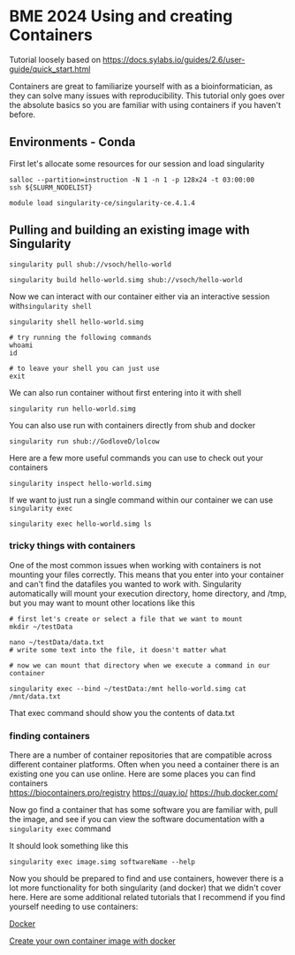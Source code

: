 # BME 2024 Using and creating Containers 

Tutorial loosely based on https://docs.sylabs.io/guides/2.6/user-guide/quick_start.html

Containers are great to familiarize yourself with as a bioinformatician, as they can solve many issues with reproducibility. This tutorial only goes over the absolute basics so you are familiar with using containers if you haven't before. 

## Environments - Conda 


First let's allocate some resources for our session and load singularity 
```
salloc --partition=instruction -N 1 -n 1 -p 128x24 -t 03:00:00 
ssh ${SLURM_NODELIST}

module load singularity-ce/singularity-ce.4.1.4
```


## Pulling and building an existing image with Singularity 

```
singularity pull shub://vsoch/hello-world 

singularity build hello-world.simg shub://vsoch/hello-world

```

Now we can interact with our container either via an interactive session with`singularity shell` 

```
singularity shell hello-world.simg

# try running the following commands 
whoami
id

# to leave your shell you can just use 
exit

```

We can also run container without first entering into it with shell 
```
singularity run hello-world.simg
```

You can also use run with containers directly from shub and docker

```
singularity run shub://GodloveD/lolcow
```

Here are a few more useful commands you can use to check out your containers 

```
singularity inspect hello-world.simg
```

If we want to just run a single command within our container we can use `singularity exec`

```
singularity exec hello-world.simg ls
```


### tricky things with containers 

One of the most common issues when working with containers is not mounting your files correctly. This means that you enter into your container and can't find the datafiles you wanted to work with. Singularity automatically will mount your execution directory, home directory, and /tmp, but you may want to mount other locations like this 

```
# first let's create or select a file that we want to mount
mkdir ~/testData

nano ~/testData/data.txt
# write some text into the file, it doesn't matter what 

# now we can mount that directory when we execute a command in our container 

singularity exec --bind ~/testData:/mnt hello-world.simg cat /mnt/data.txt

```
That exec command should show you the contents of data.txt  

### finding containers 

There are a number of container repositories that are compatible across different container platforms. Often when you need a container there is an existing one you can use online. Here are some places you can find containers  
https://biocontainers.pro/registry
https://quay.io/
https://hub.docker.com/

Now go find a container that has some software you are familiar with, pull the image, and see if you can view the software documentation with a `singularity exec` command 

It should look something like this 

```
singularity exec image.simg softwareName --help  
```

Now you should be prepared to find and use containers, however there is a lot more functionality for both singularity (and docker) that we didn't cover here. Here are some additional related tutorials that I recommend if you find yourself needing to use containers:  

[Docker](https://docker-curriculum.com/)

[Create your own container image with docker](https://chtc.cs.wisc.edu/uw-research-computing/docker-build)